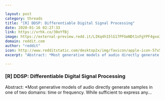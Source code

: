 ```yaml
---

layout: post
category: threads
title: "[R] DDSP: Differentiable Digital Signal Processing"
date: 2020-01-16 02:27:33
link: https://vrhk.co/30oYfBj
image: https://external-preview.redd.it/LIKq4h15lG17PFGmNDt1sFgYPF4gxo3uh-SlLJPDmjA.jpg?width=400&height=209.42408377&auto=webp&s=30ad62adcd77e600413741b25586c8bc0014770f
domain: reddit.com
author: "reddit"
icon: http://www.redditstatic.com/desktop2x/img/favicon/apple-icon-57x57.png
excerpt: "Abstract: *Most generative models of audio directly generate samples in one of two domains: time or frequency. While sufficient to express any..."

---
```


### [R] DDSP: Differentiable Digital Signal Processing

Abstract: *Most generative models of audio directly generate samples in one of two domains: time or frequency. While sufficient to express any...